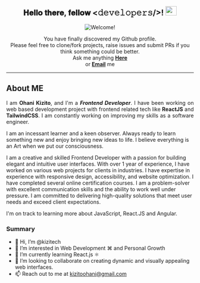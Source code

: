 <div align="center">
<h2> 𝐇𝐞𝐥𝐥𝐨 𝐭𝐡𝐞𝐫𝐞, 𝐟𝐞𝐥𝐥𝐨𝐰 <𝚍𝚎𝚟𝚎𝚕𝚘𝚙𝚎𝚛𝚜/>! <img src="https://user-images.githubusercontent.com/1303154/88677602-1635ba80-d120-11ea-84d8-d263ba5fc3c0.gif" width="30px" height='25px'></h2>
</div>

<div align="center"><img src="https://readme-typing-svg.herokuapp.com?color=%23FFD617&size=20&multiline=true&width=515&lines=Welcome+to+Ohani+Kizito+Github+Profile" alt="Welcome!"/></div>

<p align="center"> You have finally discovered my Github profile. <br>
Please feel free to clone/fork projects, raise issues and submit PRs if you think something could be better. <br>
Ask me anything <a href="www.linkedin.com/in/ohanikizito"><b>Here</b></a><br>
or <a href="mailto:kizitoohani@gmail.com" target='_blank'><b>Email</b></a> me</p>

---

## About ME
<p align='justify'>I am <strong>Ohani Kizito</strong>, and I'm a <strong><em>Frontend Developer</em></strong>. I have been working on web based development project with frontend related tech like <strong>ReactJS</strong> and <strong>TailwindCSS</strong>. I am constantly working on improving my skills as a software engineer.

I am an incessant learner and a keen observer. Always ready to learn something new and enjoy bringing new ideas to life. I believe everything is an Art when we put our consciousness.
    
I am a creative and skilled Frontend Developer with a passion for building elegant and intuitive user interfaces. With over 1 year of experience, I have worked on various web projects for clients in industries. I have expertise in experience with responsive design, accessibility, and website optimization. I have completed several online certification courses. I am a problem-solver with excellent communication skills and the ability to work well under pressure. I am committed to delivering high-quality solutions that meet user needs and exceed client expectations.
    
I'm on track to learning more about JavaScript, React.JS and Angular. 
  
</p>

### Summary 

- 👋 Hi, I’m @kizitech
- 👀 I’m interested in Web Development ⌘ and Personal Growth
- 🌱 I’m currently learning React.js ⚛
- 💞️ I’m looking to collaborate on creating dynamic and visually appealing web interfaces.
- 📫 Reach out to me at kizitoohani@gmail.com

